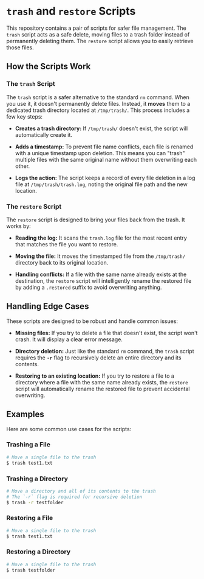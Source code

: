 # `trash` and `restore` Scripts

This repository contains a pair of scripts for safer file management. The `trash` script acts as a safe delete, moving files to a trash folder instead of permanently deleting them. The `restore` script allows you to easily retrieve those files.

## How the Scripts Work

### The `trash` Script

The `trash` script is a safer alternative to the standard `rm` command. When you use it, it doesn't permanently delete files. Instead, it **moves** them to a dedicated trash directory located at `/tmp/trash/`. This process includes a few key steps:

* **Creates a trash directory:** If `/tmp/trash/` doesn't exist, the script will automatically create it.

* **Adds a timestamp:** To prevent file name conflicts, each file is renamed with a unique timestamp upon deletion. This means you can "trash" multiple files with the same original name without them overwriting each other.

* **Logs the action:** The script keeps a record of every file deletion in a log file at `/tmp/trash/trash.log`, noting the original file path and the new location.

### The `restore` Script

The `restore` script is designed to bring your files back from the trash. It works by:

* **Reading the log:** It scans the `trash.log` file for the most recent entry that matches the file you want to restore.

* **Moving the file:** It moves the timestamped file from the `/tmp/trash/` directory back to its original location.

* **Handling conflicts:** If a file with the same name already exists at the destination, the `restore` script will intelligently rename the restored file by adding a `.restored` suffix to avoid overwriting anything.

## Handling Edge Cases

These scripts are designed to be robust and handle common issues:

* **Missing files:** If you try to delete a file that doesn't exist, the script won't crash. It will display a clear error message.

* **Directory deletion:** Just like the standard `rm` command, the `trash` script requires the **`-r`** flag to recursively delete an entire directory and its contents.

* **Restoring to an existing location:** If you try to restore a file to a directory where a file with the same name already exists, the `restore` script will automatically rename the restored file to prevent accidental overwriting.

## Examples

Here are some common use cases for the scripts:

### Trashing a File

```bash
# Move a single file to the trash
$ trash test1.txt
```

### Trashing a Directory

```bash
# Move a directory and all of its contents to the trash
# The `-r` flag is required for recursive deletion
$ trash -r testfolder
```

### Restoring a File

```bash
# Move a single file to the trash
$ trash test1.txt
```

### Restoring a Directory

```bash
# Move a single file to the trash
$ trash testfolder
```

